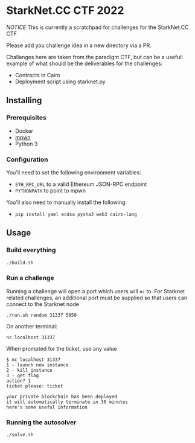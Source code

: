 # StarkNet.CC CTF 2022

_NOTICE_ This is currently a scratchpad for challenges for the StarkNet.CC CTF

Please add you challenge idea in a new directory via a PR.

Challanges here are taken from the paradigm CTF, but can be a usefull example of what should be the deliverables for the challenges:

- Contracts in Cairo
- Deployment script using starknet.py

## Installing

### Prerequisites

- Docker
- [mpwn](https://github.com/lunixbochs/mpwn)
- Python 3

### Configuration

You'll need to set the following environment variables:

- `ETH_RPC_URL` to a valid Ethereum JSON-RPC endpoint
- `PYTHONPATH` to point to mpwn

You'll also need to manually install the following:

- `pip install yaml ecdsa pysha3 web3 cairo-lang`

## Usage

### Build everything

```bash
./build.sh
```

### Run a challenge

Running a challenge will open a port which users will `nc` to. For Starknet related
challenges, an additional port must be supplied so that users can connect to the Starknet
node

```
./run.sh random 31337 5050
```

On another terminal:

```
nc localhost 31337
```

When prompted for the ticket, use any value

```
$ nc localhost 31337
1 - launch new instance
2 - kill instance
3 - get flag
action? 1
ticket please: ticket

your private blockchain has been deployed
it will automatically terminate in 30 minutes
here's some useful information
```

### Running the autosolver

```bash
./solve.sh
```
